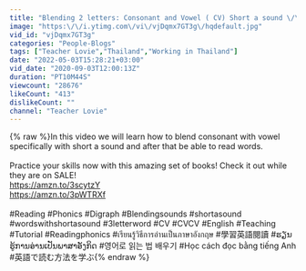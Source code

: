 ```yaml
---
title: "Blending 2 letters: Consonant and Vowel ( CV) Short a sound \/\/ Phonics for Beginners"
image: "https:\/\/i.ytimg.com\/vi\/vjDqmx7GT3g\/hqdefault.jpg"
vid_id: "vjDqmx7GT3g"
categories: "People-Blogs"
tags: ["Teacher Lovie","Thailand","Working in Thailand"]
date: "2022-05-03T15:28:21+03:00"
vid_date: "2020-09-03T12:00:13Z"
duration: "PT10M44S"
viewcount: "28676"
likeCount: "413"
dislikeCount: ""
channel: "Teacher Lovie"
---
```

{% raw %}In this video we will learn how to blend consonant with vowel specifically with short a sound and after that be able to read words.<br /><br />Practice your skills now with this amazing set of books! Check it out while they are on SALE!<br /><a rel="nofollow" target="blank" href="https://amzn.to/3scytzY">https://amzn.to/3scytzY</a><br /><a rel="nofollow" target="blank" href="https://amzn.to/3pWTRXf">https://amzn.to/3pWTRXf</a><br /><br />#Reading #Phonics #Digraph #Blendingsounds #shortasound #wordswithshortasound  #3letterword  #CV #CVCV  #English #Teaching #Tutorial #Readingphonics #เรียนรู้วิธีการอ่านเป็นภาษาอังกฤษ #學習英語閱讀 #ຮຽນຮູ້ການອ່ານເປັນພາສາອັງກິດ #영어로 읽는 법 배우기 #Học cách đọc bằng tiếng Anh #英語で読む方法を学ぶ{% endraw %}
